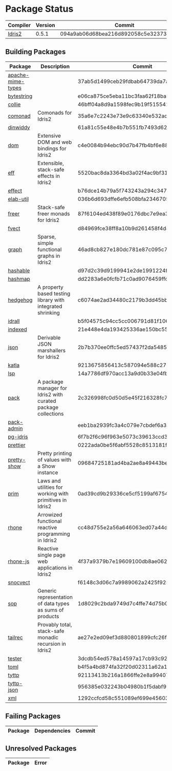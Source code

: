 # Package Status

| Compiler | Version | Commit |
| --- | --- | --- |
| [Idris2](https://github.com/idris-lang/Idris2.git) | 0.5.1 | 094a9ab06d68bea216d892058c5e323738cab858 |

## Building Packages

| Package | Description | Commit |
| --- | --- | --- |
| [apache-mime-types](https://github.com/kbertalan/idris2-apache-mime-types) |  | 37ab5d1499ceb29fdbab64739da7a78559aaab5a |
| [bytestring](https://github.com/stefan-hoeck/idris2-bytestring) |  | e06ca875ce5eba11bc3faa62f18ba652c0ea73a1 |
| [collie](https://github.com/ohad/collie) |  | 46bff04a8d9a1598fec9b19f515541df16dc64ef |
| [comonad](https://github.com/stefan-hoeck/idris2-comonad) | Comonads for Idris2 | 35a6e7c2243e73e9c63340e532adaf3197cea3d3 |
| [dinwiddy](https://github.com/bobbbay/dinwiddy) |  | 61a81c55e48e4b7b551fb7493d623cb7659a37ce |
| [dom](https://github.com/stefan-hoeck/idris2-dom) | Extensive DOM and web bindings for Idris2 | c4e0084b94ebc90d7b47fb4bf6e88aa31a3b1262 |
| [eff](https://github.com/stefan-hoeck/idris2-eff) | Extensible, stack-safe effects in Idris2 | 5520bac8da3364bd3a02f4ac9bf318ce85479c6a |
| [effect](https://github.com/Russoul/Idris2-Effect) |  | b76dce14b79a5f743243a294c3474c6f113f8e3a |
| [elab-util](https://github.com/stefan-hoeck/idris2-elab-util) |  | 036b6d693dffe6efb508bfa2346705d51f9d0b61 |
| [freer](https://github.com/stefan-hoeck/idris2-freer) | Stack-safe freer monads for Idris2 | 87f6104ed438f89e0176dbc7e9ea3f57128e683d |
| [fvect](https://github.com/mattpolzin/idris-fvect) |  | d84969fce38ff8a10b9d261458f4d495e6e0f1ca |
| [graph](https://github.com/stefan-hoeck/idris2-graph) | Sparse, simple functional graphs in Idris2 | 46ad8cb827e180dc781e87c095c7dba17b2b9756 |
| [hashable](https://github.com/Z-snails/Idris2-hashable) |  | d97d2c39d9199941e2de1991224f564fc4b956dd |
| [hashmap](https://github.com/Z-snails/idris2-hashmap) |  | dd2283a6e0fcfb71c0ad9076459ffdfb6110f18a |
| [hedgehog](https://github.com/stefan-hoeck/idris2-hedgehog) | A property based testing library with integrated shrinking | c6074ae2ad34480c2179b3dd45bb4e4605961445 |
| [idrall](https://github.com/alexhumphreys/idrall) |  | b5f04575c94cc5cc006791d81f106f5492e3b8f3 |
| [indexed](https://github.com/mattpolzin/idris-indexed) |  | 21e448e4da193425336ae150bc55e015c6445415 |
| [json](https://github.com/stefan-hoeck/idris2-json) | Derivable JSON marshallers for Idris2 | 2b7b370ee0ffc5ed57437f2da548548dd0000e9d |
| [katla](https://github.com/idris-community/katla) |  | 9213675856413c587094e588c2758390f0020faf |
| [lsp](https://github.com/idris-community/idris2-lsp) |  | 14a7786df970acc13a9d0b33e04fb9540d9cebb5 |
| [pack](https://github.com/stefan-hoeck/idris2-pack) | A package manager for Idris2 with curated package collections | 2c326998fc0d50d5e45f216328fc7f437301f7e1 |
| [pack-admin](https://github.com/stefan-hoeck/idris2-pack-admin) |  | eeb1ba2939fc3a4c079e7cbdef6a368364fe9699 |
| [pg-idris](https://github.com/mattpolzin/pg-idris) |  | 6f7b2f6c96f963e5073c39613ccd394bc2f3ace5 |
| [prettier](https://github.com/Z-snails/prettier) |  | 0222ada0be5f6abf5528c8513181f2f4ad117b4b |
| [pretty-show](https://github.com/stefan-hoeck/idris2-pretty-show) | Pretty printing of values with a Show instance | 09684725181ad4ba2ae8a49443bee358d7947c25 |
| [prim](https://github.com/stefan-hoeck/idris2-prim) | Laws and utilities for working with primitives in Idris2 | 0ad39cd9b29336ce5cf5199af6754af1a085b0c6 |
| [rhone](https://github.com/stefan-hoeck/idris2-rhone) | Arrowized functional reactive programming in Idris2 | cc48d755e2a56a646063ed07a44d6a452dd0e488 |
| [rhone-js](https://github.com/stefan-hoeck/idris2-rhone-js) | Reactive single page web applications in Idris2 | 4f37a9379b7e19609100db8ae062e0f3fd6a98f1 |
| [snocvect](https://github.com/mattpolzin/idris-snocvect) |  | f6148c3d06c7a9989062a2425f925fc844468215 |
| [sop](https://github.com/stefan-hoeck/idris2-sop) | Generic representation of data types as sums of products | 1d8029c2bda9749d7c4ffe74d75b0bd7f51815d2 |
| [tailrec](https://github.com/stefan-hoeck/idris2-tailrec) | Provably total, stack-safe monadic recursion in Idris2 | ae27e2ed09ef3d880801899cfc26f470f5b71332 |
| [tester](https://github.com/cuddlefishie/tester-idr) |  | 3dcdb54ed578a14597a17cb93c926734a9da69ca |
| [toml](https://github.com/cuddlefishie/toml-idr) |  | b4f5a4bd874fa32f20d02311a62a1910dc48123f |
| [tyttp](https://github.com/kbertalan/tyttp) |  | 92113413b216a1866ffe2e8a99407a050f12f041 |
| [tyttp-json](https://github.com/kbertalan/tyttp-json) |  | 956385e032243b04980b1f5dabf95411cce665ce |
| [xml](https://github.com/madman-bob/idris2-xml) |  | 1292ccfcd58c551089ef699e4560343d5c473d64 |


## Failing Packages

| Package | Dependencies | Commit |
| --- | --- | --- |


## Unresolved Packages

| Package | Error |
| --- | --- |
